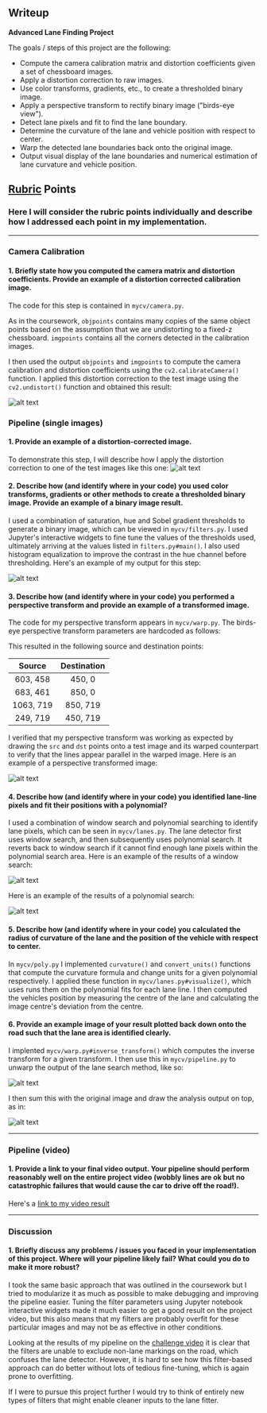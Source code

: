 ## Writeup

**Advanced Lane Finding Project**

The goals / steps of this project are the following:

* Compute the camera calibration matrix and distortion coefficients given a set of chessboard images.
* Apply a distortion correction to raw images.
* Use color transforms, gradients, etc., to create a thresholded binary image.
* Apply a perspective transform to rectify binary image ("birds-eye view").
* Detect lane pixels and fit to find the lane boundary.
* Determine the curvature of the lane and vehicle position with respect to center.
* Warp the detected lane boundaries back onto the original image.
* Output visual display of the lane boundaries and numerical estimation of lane curvature and vehicle position.

[//]: # (Image References)

[pipeline0]: ./output_images/pipeline_0.jpg "Undistorted"
[pipeline1]: ./output_images/pipeline_1.jpg "Perspective transform"
[pipeline2]: ./output_images/pipeline_2.jpg "Filtered"
[pipeline3]: ./output_images/pipeline_3.jpg "Window search"
[pipeline4]: ./output_images/pipeline_4.jpg "Polynomial fit"
[pipeline5]: ./output_images/pipeline_5.jpg "Unwarped"
[pipeline6]: ./output_images/pipeline_6.jpg "Final output"
[undistort]: ./output_images/undistorted_calibration.jpg "Calibration"

## [Rubric](https://review.udacity.com/#!/rubrics/571/view) Points

### Here I will consider the rubric points individually and describe how I addressed each point in my implementation.  

---

### Camera Calibration

#### 1. Briefly state how you computed the camera matrix and distortion coefficients. Provide an example of a distortion corrected calibration image.

The code for this step is contained in `mycv/camera.py`.

As in the coursework, `objpoints` contains many copies of the same object points based on the assumption that we are undistorting to a fixed-z chessboard.  `imgpoints` contains all the corners detected in the calibration images.

I then used the output `objpoints` and `imgpoints` to compute the camera calibration and distortion coefficients using the `cv2.calibrateCamera()` function.  I applied this distortion correction to the test image using the `cv2.undistort()` function and obtained this result: 

![alt text][undistort]

### Pipeline (single images)

#### 1. Provide an example of a distortion-corrected image.

To demonstrate this step, I will describe how I apply the distortion correction to one of the test images like this one:
![alt text][pipeline0]

#### 2. Describe how (and identify where in your code) you used color transforms, gradients or other methods to create a thresholded binary image.  Provide an example of a binary image result.

I used a combination of saturation, hue and Sobel gradient thresholds to generate a binary image, which can be viewed in `mycv/filters.py`. I used Jupyter's interactive widgets to fine tune the values of the thresholds used, ultimately arriving at the values listed in `filters.py#main()`. I also used histogram equalization to improve the contrast in the hue channel before thresholding. Here's an example of my output for this step:

![alt text][pipeline2]

#### 3. Describe how (and identify where in your code) you performed a perspective transform and provide an example of a transformed image.

The code for my perspective transform appears in `mycv/warp.py`. The birds-eye perspective transform parameters are hardcoded as follows:

This resulted in the following source and destination points:

| Source        | Destination   | 
|:-------------:|:-------------:| 
| 603, 458      | 450, 0        | 
| 683, 461      | 850, 0        |
| 1063, 719     | 850, 719      |
| 249, 719      | 450, 719        |

I verified that my perspective transform was working as expected by drawing the `src` and `dst` points onto a test image and its warped counterpart to verify that the lines appear parallel in the warped image. Here is an example of a perspective transformed image:

![alt text][pipeline1]

#### 4. Describe how (and identify where in your code) you identified lane-line pixels and fit their positions with a polynomial?


I used a combination of window search and polynomial searching to identify lane pixels, which can be seen in `mycv/lanes.py`. The lane detector first uses window search, and then subsequently uses polynomial search. It reverts back to window search if it cannot find enough lane pixels within the polynomial search area. Here is an example of the results of a window search:

![alt text][pipeline3]

Here is an example of the results of a polynomial search:

![alt text][pipeline4]

#### 5. Describe how (and identify where in your code) you calculated the radius of curvature of the lane and the position of the vehicle with respect to center.

In `mycv/poly.py` I implemented `curvature()` and `convert_units()` functions that compute the curvature formula and change units for a given polynomial respectively. I applied these function in `mycv/lanes.py#visualize()`, which uses runs them on the polynomial fits for each lane line. I then computed the vehicles position by measuring the centre of the lane and calculating the image centre's deviation from the centre.

#### 6. Provide an example image of your result plotted back down onto the road such that the lane area is identified clearly.

I implented `mycv/warp.py#inverse_transform()` which computes the inverse transform for a given transform. I then use this in `mycv/pipeline.py` to unwarp the output of the lane search method, like so:

![alt text][pipeline5]

I then sum this with the original image and draw the analysis output on top, as in:

![alt text][pipeline6]

---

### Pipeline (video)

#### 1. Provide a link to your final video output.  Your pipeline should perform reasonably well on the entire project video (wobbly lines are ok but no catastrophic failures that would cause the car to drive off the road!).

Here's a [link to my video result](./project_video_output.mp4)

---

### Discussion

#### 1. Briefly discuss any problems / issues you faced in your implementation of this project.  Where will your pipeline likely fail?  What could you do to make it more robust?

I took the same basic approach that was outlined in the coursework but I tried to modularize it as much as possible to make debugging and improving the pipeline easier. Tuning the filter parameters using Jupyter notebook interactive widgets made it much easier to get a good result on the project video, but this also means that my filters are probably overfit for these particular images and may not be as effective in other conditions. 

Looking at the results of my pipeline on the [challenge video](./challenge_video_output.mp4) it is clear that the filters are unable to exclude non-lane markings on the road, which confuses the lane detector. However, it is hard to see how this filter-based approach can do better without lots of tedious fine-tuning, which is again prone to overfitting.

If I were to pursue this project further I would try to think of entirely new types of filters that might enable cleaner inputs to the lane fitter.